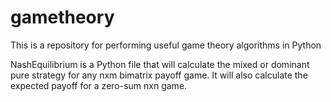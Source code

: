 # gametheory
This is a repository for performing useful game theory algorithms in Python

NashEquilibrium is a Python file that will calculate the mixed or dominant pure strategy for any nxm bimatrix payoff game. It will also calculate the expected payoff for a zero-sum nxn game. 
